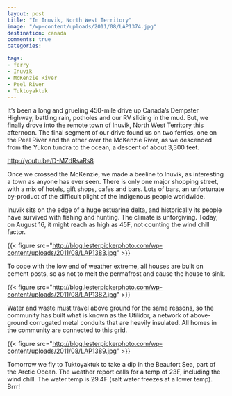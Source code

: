 ```yaml
---
layout: post
title: "In Inuvik, North West Territory"
image: "/wp-content/uploads/2011/08/LAP1374.jpg"
destination: canada
comments: true
categories:

tags:
- ferry
- Inuvik
- McKenzie River
- Peel River
- Tuktoyaktuk
---
```

It’s been a long and grueling 450-mile drive up Canada’s Dempster Highway, battling rain, potholes and our RV sliding in the mud. But, we finally drove into the remote town of Inuvik, North West Territory this afternoon. The final segment of our drive found us on two ferries, one on the Peel River and the other over the McKenzie River, as we descended from the Yukon tundra to the ocean, a descent of about 3,300 feet.

<a href="http://youtu.be/D-MZdRsaRs8">http://youtu.be/D-MZdRsaRs8</a>

Once we crossed the McKenzie, we made a beeline to Inuvik, as interesting a town as anyone has ever seen. There is only one major shopping street, with a mix of hotels, gift shops, cafes and bars. Lots of bars, an unfortunate by-product of the difficult plight of the indigenous people worldwide.

Inuvik sits on the edge of a huge estuarine delta, and historically its people have survived with fishing and hunting. The climate is unforgiving. Today, on August 16, it might reach as high as 45F, not counting the wind chill factor.

{{< figure src="http://blog.lesterpickerphoto.com/wp-content/uploads/2011/08/LAP1383.jpg" >}}

To cope with the low end of weather extreme, all houses are built on cement posts, so as not to melt the permafrost and cause the house to sink.

{{< figure src="http://blog.lesterpickerphoto.com/wp-content/uploads/2011/08/LAP1382.jpg" >}}

Water and waste must travel above ground for the same reasons, so the community has built what is known as the Utilidor, a network of above-ground corrugated metal conduits that are heavily insulated. All homes in the community are connected to this grid.

{{< figure src="http://blog.lesterpickerphoto.com/wp-content/uploads/2011/08/LAP1389.jpg" >}}

Tomorrow we fly to Tuktoyaktuk to take a dip in the Beaufort Sea, part of the Arctic Ocean. The weather report calls for a temp of 23F, including the wind chill. The water temp is 29.4F (salt water freezes at a lower temp). Brrr!